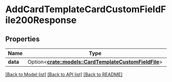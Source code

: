 # AddCardTemplateCardCustomFieldFile200Response

## Properties

Name | Type | Description | Notes
------------ | ------------- | ------------- | -------------
**data** | Option<[**crate::models::CardTemplateCustomFieldFile**](CardTemplateCustomFieldFile.md)> |  | [optional]

[[Back to Model list]](../README.md#documentation-for-models) [[Back to API list]](../README.md#documentation-for-api-endpoints) [[Back to README]](../README.md)


